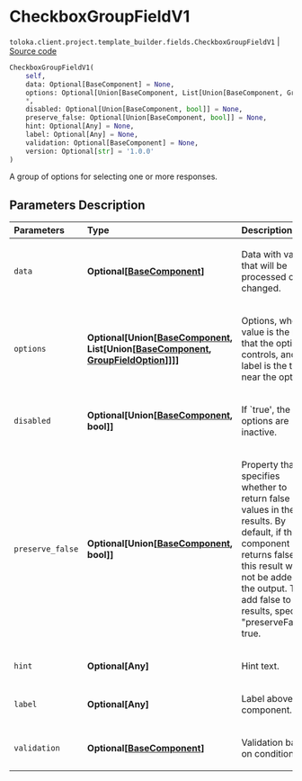 # CheckboxGroupFieldV1
`toloka.client.project.template_builder.fields.CheckboxGroupFieldV1` | [Source code](https://github.com/Toloka/toloka-kit/blob/v0.1.25/src/client/project/template_builder/fields.py#L157)

```python
CheckboxGroupFieldV1(
    self,
    data: Optional[BaseComponent] = None,
    options: Optional[Union[BaseComponent, List[Union[BaseComponent, GroupFieldOption]]]] = None,
    *,
    disabled: Optional[Union[BaseComponent, bool]] = None,
    preserve_false: Optional[Union[BaseComponent, bool]] = None,
    hint: Optional[Any] = None,
    label: Optional[Any] = None,
    validation: Optional[BaseComponent] = None,
    version: Optional[str] = '1.0.0'
)
```

A group of options for selecting one or more responses.

## Parameters Description

| Parameters | Type | Description |
| :----------| :----| :-----------|
`data`|**Optional\[[BaseComponent](toloka.client.project.template_builder.base.BaseComponent.md)\]**|<p>Data with values that will be processed or changed.</p>
`options`|**Optional\[Union\[[BaseComponent](toloka.client.project.template_builder.base.BaseComponent.md), List\[Union\[[BaseComponent](toloka.client.project.template_builder.base.BaseComponent.md), [GroupFieldOption](toloka.client.project.template_builder.fields.GroupFieldOption.md)\]\]\]\]**|<p>Options, where value is the key that the option controls, and label is the text near the option.</p>
`disabled`|**Optional\[Union\[[BaseComponent](toloka.client.project.template_builder.base.BaseComponent.md), bool\]\]**|<p>If `true&#x27;, the options are inactive.</p>
`preserve_false`|**Optional\[Union\[[BaseComponent](toloka.client.project.template_builder.base.BaseComponent.md), bool\]\]**|<p>Property that specifies whether to return false values in the results. By default, if the component returns false, this result will not be added to the output. To add false to the results, specify &quot;preserveFalse&quot;: true.</p>
`hint`|**Optional\[Any\]**|<p>Hint text.</p>
`label`|**Optional\[Any\]**|<p>Label above the component.</p>
`validation`|**Optional\[[BaseComponent](toloka.client.project.template_builder.base.BaseComponent.md)\]**|<p>Validation based on condition.</p>
